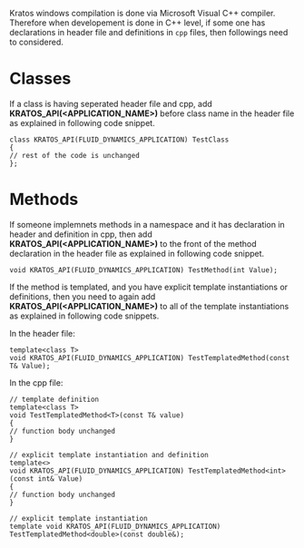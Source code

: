 Kratos windows compilation is done via Microsoft Visual C++ compiler. Therefore when developement is done in C++ level, if some one has declarations in header file and definitions in `cpp` files, then followings need to considered.

# Classes
If a class is having seperated header file and cpp, add **KRATOS_API(<APPLICATION_NAME>)** before class name in the header file as explained in following code snippet.
```
class KRATOS_API(FLUID_DYNAMICS_APPLICATION) TestClass
{
// rest of the code is unchanged
};
```

# Methods
If someone implemnets methods in a namespace and it has declaration in header and definition in cpp, then add **KRATOS_API(<APPLICATION_NAME>)** to the front of the method declaration in the header file as explained in following code snippet.
```
void KRATOS_API(FLUID_DYNAMICS_APPLICATION) TestMethod(int Value);
```

If the method is templated, and you have explicit template instantiations or definitions, then you need to again add **KRATOS_API(<APPLICATION_NAME>)** to all of the template instantiations as explained in following code snippets.

In the header file:
```
template<class T>
void KRATOS_API(FLUID_DYNAMICS_APPLICATION) TestTemplatedMethod(const T& Value);
```

In the cpp file:
```
// template definition
template<class T>
void TestTemplatedMethod<T>(const T& value)
{
// function body unchanged
}

// explicit template instantiation and definition
template<>
void KRATOS_API(FLUID_DYNAMICS_APPLICATION) TestTemplatedMethod<int>(const int& Value)
{
// function body unchanged
}

// explicit template instantiation
template void KRATOS_API(FLUID_DYNAMICS_APPLICATION) TestTemplatedMethod<double>(const double&);
```